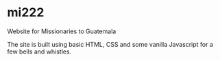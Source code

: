 # mi222
Website for Missionaries to Guatemala 

The site is built using basic HTML, CSS and some vanilla Javascript for a few bells and whistles.
